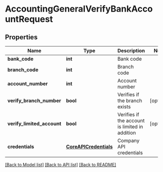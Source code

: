# AccountingGeneralVerifyBankAccountRequest

## Properties
Name | Type | Description | Notes
------------ | ------------- | ------------- | -------------
**bank_code** | **int** | Bank code | 
**branch_code** | **int** | Branch code | 
**account_number** | **int** | Account number | 
**verify_branch_number** | **bool** | Verifies if the branch exists | [optional] 
**verify_limited_account** | **bool** | Verifies if the account is limited in addition | [optional] 
**credentials** | [**CoreAPICredentials**](CoreAPICredentials.md) | Company API credentials | 

[[Back to Model list]](../README.md#documentation-for-models) [[Back to API list]](../README.md#documentation-for-api-endpoints) [[Back to README]](../README.md)


